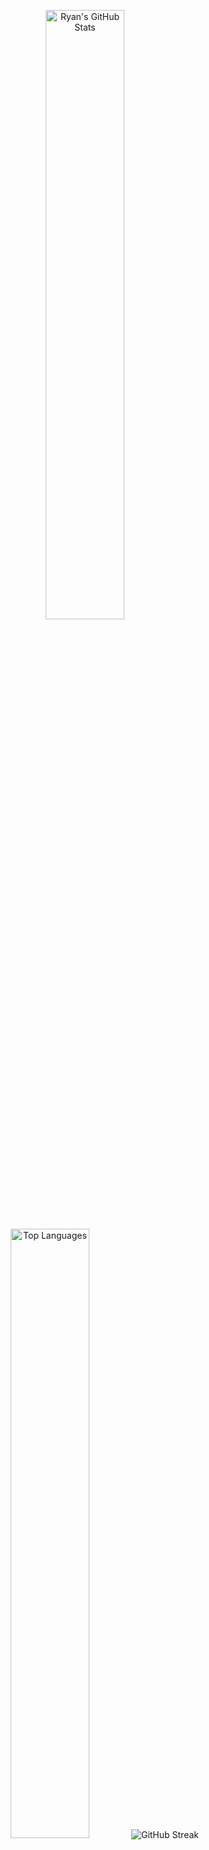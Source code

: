 <p align="center">
  <img 
    height="50%" 
    width="auto" 
    src="https://github-readme-stats.vercel.app/api?username=ryan-charette&show_icons=true&count_private=true&theme=tokyonight&hide_border=true&hide=issues,contribs&hide_rank=true&include_all_commits=true&show_owner=true&bg_color=00000000" 
    alt="Ryan's GitHub Stats"
  >
    <img 
    height="50%" 
    width="auto" 
    src="https://github-readme-stats.vercel.app/api/top-langs/?username=ryan-charette&layout=compact&hide_border=true&theme=tokyonight&bg_color=00000000&langs_count=6&hide=jupyter%20notebook,tex,css,php&exclude_repo=Pacman-AI" 
    alt="Top Languages"
  >
    <img 
    src="https://github-readme-streak-stats.herokuapp.com?user=ryan-charette&theme=tokyonight&hide_border=true&background=FFFFFF00" 
    alt="GitHub Streak"
  >
</p>
